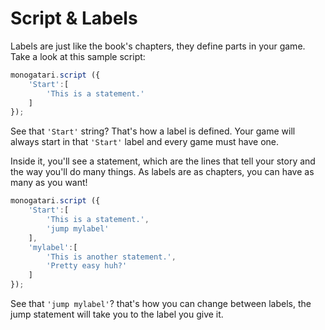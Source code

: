 # Script & Labels

Labels are just like the book's chapters, they define parts in your game. Take a look at this sample script:

```javascript
monogatari.script ({
    'Start':[
        'This is a statement.'
    ]
});
```

See that `'Start'` string? That's how a label is defined. Your game will always start in that `'Start'` label and every game must have one.

Inside it, you'll see a statement, which are the lines that tell your story and the way you'll do many things. As labels are as chapters, you can have as many as you want!

```javascript
monogatari.script ({
    'Start':[
        'This is a statement.',
        'jump mylabel'
    ],
    'mylabel':[
        'This is another statement.',
        'Pretty easy huh?'
    ]
});
```

See that `'jump mylabel'`? that's how you can change between labels, the jump statement will take you to the label you give it.

